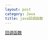 ```yaml
---
layout: post
category: Java
title: java回调函数
---
```


[回调函数](https://www.cnblogs.com/snowbook/p/5802804.html)